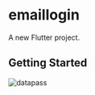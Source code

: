# emaillogin

A new Flutter project.

## Getting Started

![datapass](https://user-images.githubusercontent.com/65438013/203085455-566ba141-0bb5-463e-b6c2-f5508c6776e5.gif)